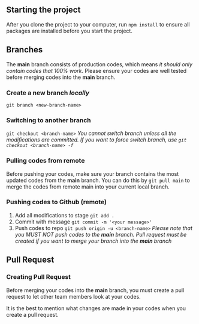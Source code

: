 ## Starting the project

After you clone the project to your computer, run `npm install` to ensure all packages are installed before you start the project.

  

## Branches

The **main** branch consists of production codes, which means *it should only contain codes that 100% work*. Please ensure your codes are well tested before merging codes into the **main** branch.

### Create a new branch *locally*
`git branch <new-branch-name>`

### Switching to another branch
`git checkout <branch-name>`
*You cannot switch branch unless all the modifications are committed. If you want to force switch branch, use `git checkout <branch-name> -f`*

### Pulling codes from remote
Before pushing your codes, make sure your branch contains the most updated codes from the **main** branch. You can do this by `git pull main` to merge the codes from remote main into your current local branch.
### Pushing codes to Github (remote)
1. Add all modifications to stage `git add .`
2. Commit with message `git commit -m '<your message>'`
3. Push codes to repo `git push origin -u <branch-name>`
*Please note that you MUST NOT push codes to the **main** branch. Pull request must be created if you want to merge your branch into the **main** branch*



## Pull Request

### Creating Pull Request
Before merging your codes into the **main** branch, you must create a pull request to let other team members look at your codes.

It is the best to mention what changes are made in your codes when you create a pull request.